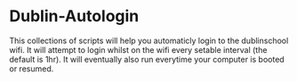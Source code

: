 # Dublin-Autologin
This collections of scripts will help you automaticly login to the dublinschool wifi.
It will attempt to login whilst on the wifi every setable interval (the default is 1hr).
It will eventually also run everytime your computer is booted or resumed.
